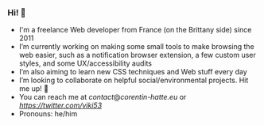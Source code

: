 ### Hi! 👋

- I'm a freelance Web developer from France (on the Brittany side) since 2011
- I’m currently working on making some small tools to make browsing the web easier, such as a notification browser extension, a few custom user styles, and some UX/accessibility audits
- I’m also aiming to learn new CSS techniques and Web stuff every day
- I’m looking to collaborate on helpful social/environmental projects. Hit me up! 👋
- You can reach me at _contact_@_corentin-hatte.eu_ or _https://twitter.com/viki53_
- Pronouns: he/him
